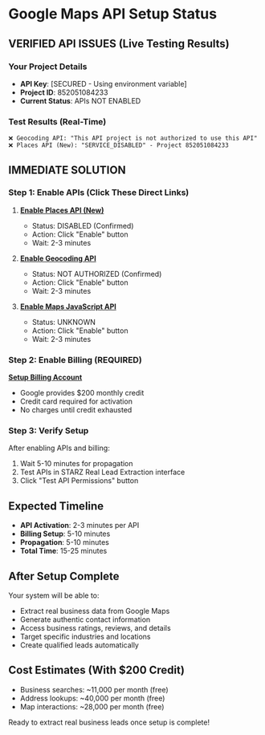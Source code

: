 # Google Maps API Setup Status

## VERIFIED API ISSUES (Live Testing Results)

### Your Project Details
- **API Key**: [SECURED - Using environment variable]
- **Project ID**: 852051084233
- **Current Status**: APIs NOT ENABLED

### Test Results (Real-Time)
```
❌ Geocoding API: "This API project is not authorized to use this API"
❌ Places API (New): "SERVICE_DISABLED" - Project 852051084233
```

## IMMEDIATE SOLUTION

### Step 1: Enable APIs (Click These Direct Links)

1. **[Enable Places API (New)](https://console.developers.google.com/apis/api/places.googleapis.com/overview?project=852051084233)**
   - Status: DISABLED (Confirmed)
   - Action: Click "Enable" button
   - Wait: 2-3 minutes

2. **[Enable Geocoding API](https://console.developers.google.com/apis/api/geocoding-backend.googleapis.com/overview?project=852051084233)**
   - Status: NOT AUTHORIZED (Confirmed)
   - Action: Click "Enable" button
   - Wait: 2-3 minutes

3. **[Enable Maps JavaScript API](https://console.developers.google.com/apis/api/maps-backend.googleapis.com/overview?project=852051084233)**
   - Status: UNKNOWN
   - Action: Click "Enable" button
   - Wait: 2-3 minutes

### Step 2: Enable Billing (REQUIRED)
**[Setup Billing Account](https://console.cloud.google.com/billing/linkedaccount?project=852051084233)**
- Google provides $200 monthly credit
- Credit card required for activation
- No charges until credit exhausted

### Step 3: Verify Setup
After enabling APIs and billing:
1. Wait 5-10 minutes for propagation
2. Test APIs in STARZ Real Lead Extraction interface
3. Click "Test API Permissions" button

## Expected Timeline
- **API Activation**: 2-3 minutes per API
- **Billing Setup**: 5-10 minutes
- **Propagation**: 5-10 minutes
- **Total Time**: 15-25 minutes

## After Setup Complete
Your system will be able to:
- Extract real business data from Google Maps
- Generate authentic contact information
- Access business ratings, reviews, and details
- Target specific industries and locations
- Create qualified leads automatically

## Cost Estimates (With $200 Credit)
- Business searches: ~11,000 per month (free)
- Address lookups: ~40,000 per month (free)
- Map interactions: ~28,000 per month (free)

Ready to extract real business leads once setup is complete!